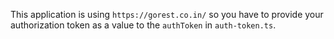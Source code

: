 This application is using `https://gorest.co.in/` so you have to provide your authorization token as a value to the `authToken` in `auth-token.ts`.
